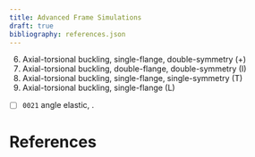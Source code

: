 ```yaml
---
title: Advanced Frame Simulations
draft: true
bibliography: references.json
---
```





6. Axial-torsional buckling, single-flange, double-symmetry (+) <cite keys="battini2002corotational, lecorvec2012nonlinear"></cite>
7. Axial-torsional buckling, double-flange, double-symmetry (I) <cite keys="rinchen2016formulation"></cite>
8. Axial-torsional buckling, single-flange, single-symmetry (T)
9. Axial-torsional buckling, single-flange (L)

- [ ] `0021` angle elastic, <cite keys="gruttmann1998geometrical,battini2002corotational"></cite>.


# References

<div id="bibliography-list"></div>

